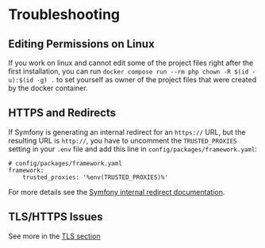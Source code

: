# Troubleshooting

## Editing Permissions on Linux

If you work on linux and cannot edit some of the project files right after the first installation, you can run `docker compose run --rm php chown -R $(id -u):$(id -g) .` to set yourself as owner of the project files that were created by the docker container.

## HTTPS and Redirects

If Symfony is generating an internal redirect for an `https://` URL, but the resulting URL is `http://`, you have to uncomment the `TRUSTED_PROXIES` setting in your `.env` file and add this line in `config/packages/framework.yaml`:
```
# config/packages/framework.yaml
framework:
    trusted_proxies: '%env(TRUSTED_PROXIES)%'
```

For more details see the [Symfony internal redirect documentation](https://symfony.com/doc/current/routing.html#redirecting-to-urls-and-routes-directly-from-a-route).

## TLS/HTTPS Issues

See more in the [TLS section](tls.md)
